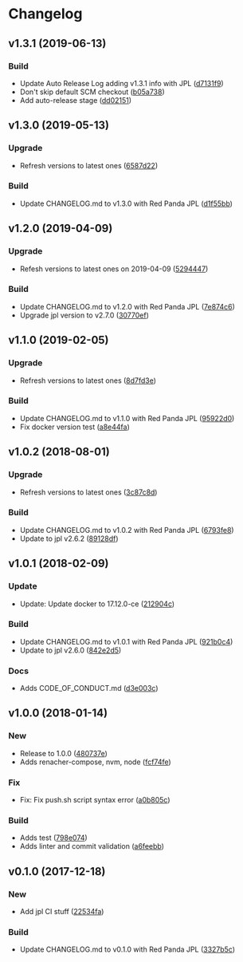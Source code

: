 # Changelog

## v1.3.1 (2019-06-13)

### Build

* Update Auto Release Log adding v1.3.1 info with JPL ([d7131f9](https://github.com:red-panda-ci/ubuntu-dind/commit/d7131f9))
* Don't skip default SCM checkout ([b05a738](https://github.com:red-panda-ci/ubuntu-dind/commit/b05a738))
* Add auto-release stage ([dd02151](https://github.com:red-panda-ci/ubuntu-dind/commit/dd02151))

## v1.3.0 (2019-05-13)

### Upgrade

* Refresh versions to latest ones ([6587d22](https://github.com:red-panda-ci/ubuntu-dind/commit/6587d22))

### Build

* Update CHANGELOG.md to v1.3.0 with Red Panda JPL ([d1f55bb](https://github.com:red-panda-ci/ubuntu-dind/commit/d1f55bb))

## v1.2.0 (2019-04-09)

### Upgrade

* Refesh versions to latest ones on 2019-04-09 ([5294447](https://github.com:red-panda-ci/ubuntu-dind/commit/5294447))

### Build

* Update CHANGELOG.md to v1.2.0 with Red Panda JPL ([7e874c6](https://github.com:red-panda-ci/ubuntu-dind/commit/7e874c6))
* Upgrade jpl version to v2.7.0 ([30770ef](https://github.com:red-panda-ci/ubuntu-dind/commit/30770ef))

## v1.1.0 (2019-02-05)

### Upgrade

* Refresh versions to latest ones ([8d7fd3e](https://github.com:red-panda-ci/ubuntu-dind/commit/8d7fd3e))

### Build

* Update CHANGELOG.md to v1.1.0 with Red Panda JPL ([95922d0](https://github.com:red-panda-ci/ubuntu-dind/commit/95922d0))
* Fix docker version test ([a8e44fa](https://github.com:red-panda-ci/ubuntu-dind/commit/a8e44fa))

## v1.0.2 (2018-08-01)

### Upgrade

* Refresh versions to latest ones ([3c87c8d](https://github.com:red-panda-ci/ubuntu-dind/commit/3c87c8d))

### Build

* Update CHANGELOG.md to v1.0.2 with Red Panda JPL ([6793fe8](https://github.com:red-panda-ci/ubuntu-dind/commit/6793fe8))
* Update to jpl v2.6.2 ([89128df](https://github.com:red-panda-ci/ubuntu-dind/commit/89128df))

## v1.0.1 (2018-02-09)

### Update

* Update: Update docker to 17.12.0-ce ([212904c](https://github.com:red-panda-ci/ubuntu-dind/commit/212904c))

### Build

* Update CHANGELOG.md to v1.0.1 with Red Panda JPL ([921b0c4](https://github.com:red-panda-ci/ubuntu-dind/commit/921b0c4))
* Update to jpl v2.6.0 ([842e2d5](https://github.com:red-panda-ci/ubuntu-dind/commit/842e2d5))

### Docs

* Adds CODE_OF_CONDUCT.md ([d3e003c](https://github.com:red-panda-ci/ubuntu-dind/commit/d3e003c))

## v1.0.0 (2018-01-14)

### New

* Release to 1.0.0 ([480737e](https://github.com:red-panda-ci/ubuntu-dind/commit/480737e))
* Adds renacher-compose, nvm, node ([fcf74fe](https://github.com:red-panda-ci/ubuntu-dind/commit/fcf74fe))

### Fix

* Fix: Fix push.sh script syntax error ([a0b805c](https://github.com:red-panda-ci/ubuntu-dind/commit/a0b805c))

### Build

* Adds test ([798e074](https://github.com:red-panda-ci/ubuntu-dind/commit/798e074))
* Adds linter and commit validation ([a6feebb](https://github.com:red-panda-ci/ubuntu-dind/commit/a6feebb))

## v0.1.0 (2017-12-18)

### New

* Add jpl CI stuff ([22534fa](https://github.com:red-panda-ci/ubuntu-dind/commit/22534fa))

### Build

* Update CHANGELOG.md to v0.1.0 with Red Panda JPL ([3327b5c](https://github.com:red-panda-ci/ubuntu-dind/commit/3327b5c))

